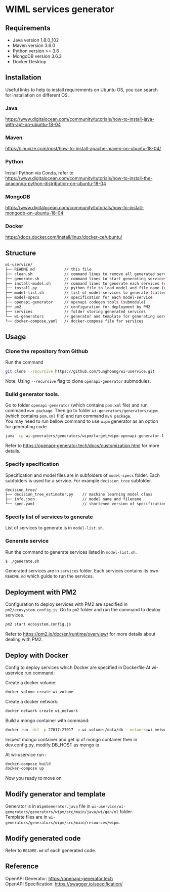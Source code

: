 # WIML services generator

## Requirements
* Java version 1.8.0_102
* Maven version 3.6.0
* Python version >= 3.6
* MongoDB version 3.6.3
* Docker Desktop

## Installation
Useful links to help to install requirements on Ubuntu OS, you can search for installation on different OS.
### Java
<https://www.digitalocean.com/community/tutorials/how-to-install-java-with-apt-on-ubuntu-18-04>
### Maven
<https://linuxize.com/post/how-to-install-apache-maven-on-ubuntu-18-04/>
### Python
Install Python via Conda, refer to <https://www.digitalocean.com/community/tutorials/how-to-install-the-anaconda-python-distribution-on-ubuntu-18-04>
### MongoDB
<https://www.digitalocean.com/community/tutorials/how-to-install-mongodb-on-ubuntu-18-04>

### Docker 
<https://docs.docker.com/install/linux/docker-ce/ubuntu/>

## Structure
```bash
wi-uservice/
├── README.md             // this file
├── clean.sh              // command lines to remove all generated services
├── generate.sh           // command lines to start generating services code (execute this file to generate services)
├── install-model.sh      // command lines to generate each services (called by generate.sh)
├── install.py            // python file to load model and file name (called by generate.sh)
├── model-list.sh         // list of model-services to generate (called by generate.sh)
├── model-specs           // specification for each model-service
├── openapi-generator     // openapi codegen tools (submodule)
├── pm2                   // configuration for deployment by PM2
├── services              // folder storing generated services
└── wi-generators         // generator and template for generating services.
└── docker-compose.yaml   // docker-compose file for services
```

## Usage
### Clone the repository from Github
Run the command
```bash
git clone --recursive https://github.com/tunghoang/wi-uservice.git
```
Note: Using `--recursive` flag to clone `openapi-generator` submodules.
### Build generator tools.
Go to folder `openapi-generator` (which contains `pom.xml` file) and run command `mvn package`. Then go to folder `wi-generators/generators/wipm` (which contains `pom.xml` file) and run command `mvn package`.  
You may need to run bellow command to use `wipm` generator as an option for generating code.
```bash
java -cp wi-generators/generators/wipm/target/wipm-openapi-generator-1.0.0.jar:openapi-generator/modules/openapi-generator-cli/target/openapi-generator-cli.jar org.openapitools.codegen.OpenAPIGenerator
```
Refer to <https://openapi-generator.tech/docs/customization.html> for more details.

### Specify specification
Specification and model files are in subfolders of `model-specs` folder. Each subfolders is used for a service. For example `decision_tree` subfolder.
```bash
decision_tree/
├── decision_tree_estimator.py    // machine learning model class
├── info.json                     // model name and filename
└── spec.yaml                     // shortened version of specification for service
```

### Specify list of services to generate
List of services to generate is in `model-list.sh`.

### Generate service
Run the command to generate services listed in `model-list.sh`.
```bash
$ ./generate.sh
```
Generated services are in `services` folder. Each services contains its own `README.md` which guide to run the services.

## Deployment with PM2
Configuration to deploy services with PM2 are specified in `pm2/ecosystem.config.js`.
Go to `pm2` folder and run the command to deploy services.
```bash
pm2 start ecosystem.config.js
```
Refer to <https://pm2.io/doc/en/runtime/overview/> for more details about dealing with PM2.

## Deploy with Docker
Config to deploy services which Docker are specified in Dockerfile
At wi-uservice run command:

Create a docker volume:
```bash
docker volume create wi_volume
```
Create a docker network:
```bash
docker network create wi_network
```
Build a mongo container with command:
```bash
docker run -dit -p 27017:27017 -v wi_volume:/data/db --network=wi_network --name wi_mongodb mongo:latest
```
Inspect mongo container and get ip of mongo container then in dev.config.py, modify DB_HOST as mongo ip

At wi-uservice run :
```bash
docker-compose build
docker-compose up
```
Now you ready to move on

## Modify generator and template
Generator is in `WipmGenerator.java` file in `wi-uservice/wi-generators/generators/wipm/src/main/java/wi/gen/ml` folder.  
Template files are in `wi-generators/generators/wipm/src/main/resources/wipm`.

## Modify generated code
Refer to `README.md` of each generated code.

## Reference
OpenAPI Generator: <https://openapi-generator.tech>  
OpenAPI Specification: <https://swagger.io/specification/>
